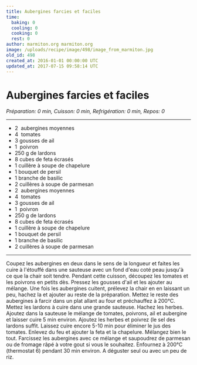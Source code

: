 ```yaml
---
title: Aubergines farcies et faciles
time:
  baking: 0
  cooling: 0
  cooking: 0
  rest: 0
author: marmiton.org marmiton.org
image: /uploads/recipe/image/498/image_from_marmiton.jpg
old_id: 498
created_at: 2016-01-01 00:00:00 UTC
updated_at: 2017-07-15 09:58:14 UTC
---
```


# Aubergines farcies et faciles

_Préparation: 0 min, Cuisson: 0 min, Refrigération: 0 min, Repos: 0_

---

- 2  aubergines moyennes
- 4  tomates
- 3 gousses de ail
- 1  poivron
- 250 g de lardons
- 8 cubes de feta écrasés
- 1 cuillère à soupe de chapelure
- 1 bouquet de persil
- 1 branche de basilic
- 2 cuillères à soupe de parmesan
- 2  aubergines moyennes
- 4  tomates
- 3 gousses de ail
- 1  poivron
- 250 g de lardons
- 8 cubes de feta écrasés
- 1 cuillère à soupe de chapelure
- 1 bouquet de persil
- 1 branche de basilic
- 2 cuillères à soupe de parmesan

---

Coupez les aubergines en deux dans le sens de la longueur et faites les cuire à l'étouffé dans une sauteuse avec un fond d'eau coté peau jusqu'à ce que la chair soit tendre. Pendant cette cuisson, découpez les tomates et les poivrons en petits dès. Pressez les gousses d'ail et les ajouter au mélange. Une fois les aubergines cuitent, prélevez la chair en en laissant un peu, hachez la et ajouter au reste de la préparation. Mettez le reste des aubergines à farcir dans un plat allant au four et préchauffez à 200°C. Mettez les lardons à cuire dans une grande sauteuse. Hachez les herbes. Ajoutez dans la sauteuse le mélange de tomates, poivrons, ail et aubergine et laisser cuire 5 min environ. Ajoutez les herbes et poivrez (le sel des lardons suffit. Laissez cuire encore 5-10 min pour éliminer le jus des tomates. Enlevez du feu et ajouter la feta et la chapelure. Mélangez bien le tout. Farcissez les aubergines avec ce mélange et saupoudrez de parmesan ou de fromage râpé à votre gout si vous le souhaitez. Enfournez à 200°C (thermostat 6) pendant 30 min environ. A déguster seul ou avec un peu de riz.
